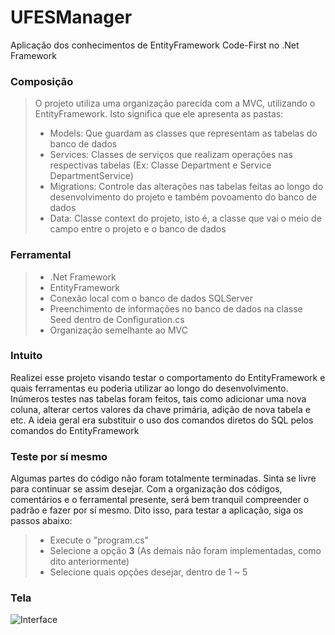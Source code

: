 # UFESManager
Aplicação dos conhecimentos de EntityFramework Code-First no .Net Framework

### Composição
> O projeto utiliza uma organização parecida com a MVC, utilizando o EntityFramework. Isto significa que ele apresenta as pastas:
> * Models: Que guardam as classes que representam as tabelas do banco de dados
> * Services: Classes de serviços que realizam operações nas respectivas tabelas (Ex: Classe Department e Service DepartmentService)
> * Migrations: Controle das alterações nas tabelas feitas ao longo do desenvolvimento do projeto e também povoamento do banco de dados
> * Data: Classe context do projeto, isto é, a classe que vai o meio de campo entre o projeto e o banco de dados

### Ferramental
> * .Net Framework
> * EntityFramework
> * Conexão local com o banco de dados SQLServer
> * Preenchimento de informações no banco de dados na classe Seed dentro de Configuration.cs
> * Organização semelhante ao MVC

### Intuito
Realizei esse projeto visando testar o comportamento do EntityFramework e quais ferramentas eu poderia utilizar ao longo do desenvolvimento.
Inúmeros testes nas tabelas foram feitos, tais como adicionar uma nova coluna, alterar certos valores da chave primária, adição de nova tabela e etc.
A ideia geral era substituir o uso dos comandos diretos do SQL pelos comandos do EntityFramework

### Teste por sí mesmo
Algumas partes do código não foram totalmente terminadas. Sinta se livre para continuar se assim desejar. Com a organização dos códigos, comentários e o ferramental
presente, será bem tranquil compreender o padrão e fazer por sí mesmo. Dito isso, para testar a aplicação, siga os passos abaixo:
> * Execute o "program.cs"
> * Selecione a opção **3** (As demais não foram implementadas, como dito anteriormente)
> * Selecione quais opções desejar, dentro de 1 ~ 5

### Tela
![Interface](https://github.com/luteciorv/UFESManager/edit/master/Interface.PNG)
